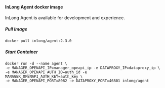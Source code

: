#### InLong Agent docker image
InLong Agent is available for development and experience.

##### Pull Image
```
docker pull inlong/agent:2.3.0
```

##### Start Container
```
docker run -d --name agent \
-e MANAGER_OPENAPI_IP=manager_opeapi_ip -e DATAPROXY_IP=dataproxy_ip \
-e MANAGER_OPENAPI_AUTH_ID=auth_id -e MANAGER_OPENAPI_AUTH_KEY=auth_key \
-e MANAGER_OPENAPI_PORT=8082 -e DATAPROXY_PORT=46801 inlong/agent
```